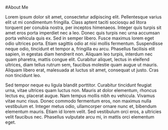 #About Me

Lorem ipsum dolor sit amet, consectetur adipiscing elit. Pellentesque varius elit ut mi condimentum fringilla. Class aptent taciti sociosqu ad litora torquent per conubia nostra, per inceptos himenaeos. Integer quis turpis sit amet eros porta imperdiet nec a leo. Donec quis turpis nec urna accumsan porta vehicula quis ex. Sed in semper libero. Fusce maximus lorem eget odio ultrices porta. Etiam sagittis odio at nisi mollis fermentum. Suspendisse neque odio, tincidunt et tempor a, fringilla eu arcu. Phasellus facilisis elit sapien, in egestas diam hendrerit non. Aliquam leo turpis, interdum nec quam pharetra, mattis congue elit. Curabitur aliquet, lectus in eleifend ultrices, diam tellus rutrum sem, faucibus molestie quam augue ut mauris. Aliquam libero erat, malesuada at luctus sit amet, consequat ut justo. Cras non tincidunt leo.

Sed tempor neque eu ligula blandit porttitor. Curabitur tincidunt feugiat urna, vitae ultrices quam luctus non. Mauris at dolor elementum, rhoncus lectus eu, placerat augue. Nam tempus mollis nibh eu vehicula. Vivamus vitae nunc risus. Donec commodo fermentum eros, non maximus nulla vestibulum et. Integer metus odio, ullamcorper ornare nunc et, bibendum elementum mauris. Etiam id lorem velit. Sed vestibulum orci eros, a ultricies velit faucibus nec. Phasellus vulputate arcu mi, in mattis orci elementum eget.